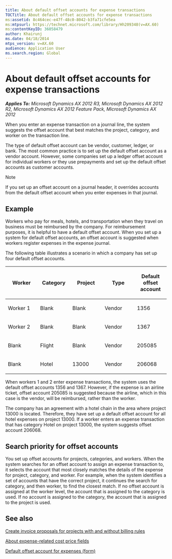 ```yaml
---
title: About default offset accounts for expense transactions
TOCTitle: About default offset accounts for expense transactions
ms:assetid: 8c464cec-e47f-48c0-8042-b3fa71cfe5ea
ms:mtpsurl: https://technet.microsoft.com/library/Hh209348(v=AX.60)
ms:contentKeyID: 36058479
author: Khairunj
ms.date: 04/18/2014
mtps_version: v=AX.60
audience: Application User
ms.search.region: Global
---
```


# About default offset accounts for expense transactions 


_**Applies To:** Microsoft Dynamics AX 2012 R3, Microsoft Dynamics AX 2012 R2, Microsoft Dynamics AX 2012 Feature Pack, Microsoft Dynamics AX 2012_

When you enter an expense transaction on a journal line, the system suggests the offset account that best matches the project, category, and worker on the transaction line.

The type of default offset account can be vendor, customer, ledger, or bank. The most common practice is to set up the default offset account as a vendor account. However, some companies set up a ledger offset account for individual workers or they use prepayments and set up the default offset accounts as customer accounts.


> [!NOTE]
> <P>If you set up an offset account on a journal header, it overrides accounts from the default offset account when you enter expenses in that journal.</P>



## Example

Workers who pay for meals, hotels, and transportation when they travel on business must be reimbursed by the company. For reimbursement purposes, it is helpful to have a default offset account. When you set up a system for default offset accounts, an offset account is suggested when workers register expenses in the expense journal.

The following table illustrates a scenario in which a company has set up four default offset accounts.

<table>
<colgroup>
<col style="width: 20%" />
<col style="width: 20%" />
<col style="width: 20%" />
<col style="width: 20%" />
<col style="width: 20%" />
</colgroup>
<thead>
<tr class="header">
<th><p>Worker</p></th>
<th><p>Category</p></th>
<th><p>Project</p></th>
<th><p>Type</p></th>
<th><p>Default offset account</p></th>
</tr>
</thead>
<tbody>
<tr class="odd">
<td><p>Worker 1</p></td>
<td><p>Blank</p></td>
<td><p>Blank</p></td>
<td><p>Vendor</p></td>
<td><p>1356</p></td>
</tr>
<tr class="even">
<td><p>Worker 2</p></td>
<td><p>Blank</p></td>
<td><p>Blank</p></td>
<td><p>Vendor</p></td>
<td><p>1367</p></td>
</tr>
<tr class="odd">
<td><p>Blank</p></td>
<td><p>Flight</p></td>
<td><p>Blank</p></td>
<td><p>Vendor</p></td>
<td><p>205085</p></td>
</tr>
<tr class="even">
<td><p>Blank</p></td>
<td><p>Hotel</p></td>
<td><p>13000</p></td>
<td><p>Vendor</p></td>
<td><p>206068</p></td>
</tr>
</tbody>
</table>


When workers 1 and 2 enter expense transactions, the system uses the default offset accounts 1356 and 1367. However, if the expense is an airline ticket, offset account 205085 is suggested because the airline, which in this case is the vendor, will be reimbursed, rather than the worker.

The company has an agreement with a hotel chain in the area where project 13000 is located. Therefore, they have set up a default offset account for all hotel expenses on project 13000. If a worker enters an expense transaction that has category Hotel on project 13000, the system suggests offset account 206068.

## Search priority for offset accounts

You set up offset accounts for projects, categories, and workers. When the system searches for an offset account to assign an expense transaction to, it selects the account that most closely matches the details of the expense for project, category, and worker. For example, when the system identifies a set of accounts that have the correct project, it continues the search for category, and then worker, to find the closest match. If no offset account is assigned at the worker level, the account that is assigned to the category is used. If no account is assigned to the category, the account that is assigned to the project is used.

## See also

[Create invoice proposals for projects with and without billing rules](create-invoice-proposals-for-projects-with-and-without-billing-rules.md)

[About expense-related cost price fields](about-expense-related-cost-price-fields.md)

[Default offset account for expenses (form)](https://technet.microsoft.com/library/aa616251\(v=ax.60\))

  


